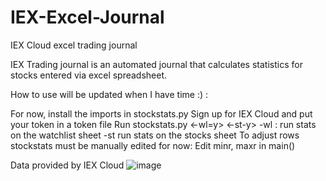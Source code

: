 # IEX-Excel-Journal
IEX Cloud excel trading journal

IEX Trading journal is an automated journal that calculates statistics for stocks entered via excel spreadsheet. 

How to use will be updated when I have time :) :

  For now, install the imports in stockstats.py
  Sign up for IEX Cloud and put your token in a token file
  Run stockstats.py <-wl=y> <-st-y> 
  -wl : run stats on the watchlist sheet
  -st run stats on the stocks sheet
  To adjust rows stockstats must be manually edited for now:
    Edit minr, maxr in main()
    
    


Data provided by IEX Cloud
![image](https://user-images.githubusercontent.com/9599423/131229531-0358947e-421f-4174-8131-8340e0d2766c.png)

